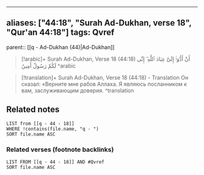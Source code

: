 
---
aliases: ["44:18", "Surah Ad-Dukhan, verse 18", "Qur'an 44:18"]
tags: Qvref
---

parent:: [[q - Ad-Dukhan (44)|Ad-Dukhan]]

> [!arabic]+ Surah Ad-Dukhan, Verse 18 (44:18)
> <span class="quran-arabic">أَنْ أَدُّوٓا۟ إِلَىَّ عِبَادَ ٱللَّهِ ۖ إِنِّى لَكُمْ رَسُولٌ أَمِينٌ</span>
^arabic

> [!translation]+ Surah Ad-Dukhan, Verse 18 (44:18) - Translation
> Он сказал: «Верните мне рабов Аллаха. Я являюсь посланником к вам, заслуживающим доверия.
^translation



## Related notes
```dataview
LIST from [[q - 44 - 18]]
WHERE !contains(file.name, "q - ")
SORT file.name ASC
```

### Related verses (footnote backlinks)
```dataview
LIST FROM [[q - 44 - 18]] AND #Qvref
SORT file.name ASC
```

